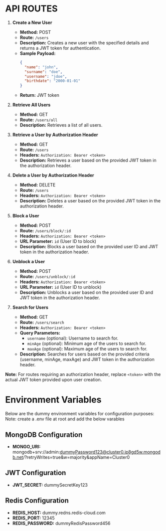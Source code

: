 # API ROUTES

1. **Create a New User**
   - **Method:** POST
   - **Route:** `/users`
   - **Description:** Creates a new user with the specified details and returns a JWT token for authentication.
   - **Sample Payload:**
     ```json
     {
       "name": "john",
       "surname": "doe",
       "username": "jdoe",
       "birthdate": "2000-01-01"
     }
     ```
   - **Return:** JWT token

2. **Retrieve All Users**
   - **Method:** GET
   - **Route:** `/users/all`
   - **Description:** Retrieves a list of all users.

3. **Retrieve a User by Authorization Header**
   - **Method:** GET
   - **Route:** `/users`
   - **Headers:** `Authorization: Bearer <token>`
   - **Description:** Retrieves a user based on the provided JWT token in the authorization header.

4. **Delete a User by Authorization Header**
   - **Method:** DELETE
   - **Route:** `/users`
   - **Headers:** `Authorization: Bearer <token>`
   - **Description:** Deletes a user based on the provided JWT token in the authorization header.

5. **Block a User**
   - **Method:** POST
   - **Route:** `/users/block/:id`
   - **Headers:** `Authorization: Bearer <token>`
   - **URL Parameter:** `id` (User ID to block)
   - **Description:** Blocks a user based on the provided user ID and JWT token in the authorization header.

6. **Unblock a User**
   - **Method:** POST
   - **Route:** `/users/unblock/:id`
   - **Headers:** `Authorization: Bearer <token>`
   - **URL Parameter:** `id` (User ID to unblock)
   - **Description:** Unblocks a user based on the provided user ID and JWT token in the authorization header.

7. **Search for Users**
   - **Method:** GET
   - **Route:** `/users/search`
   - **Headers:** `Authorization: Bearer <token>`
   - **Query Parameters:**
     - `username` (optional): Username to search for.
     - `minAge` (optional): Minimum age of the users to search for.
     - `maxAge` (optional): Maximum age of the users to search for.
   - **Description:** Searches for users based on the provided criteria (username, minAge, maxAge) and JWT token in the authorization header.

**Note:** For routes requiring an authorization header, replace `<token>` with the actual JWT token provided upon user creation.


# Environment Variables

Below are the dummy environment variables for configuration purposes:
Note: create a .env file at root and add the below varables

## MongoDB Configuration
- **MONGO_URI:** mongodb+srv://admin:dummyPassword123@cluster0.jp8gd5w.mongodb.net/?retryWrites=true&w=majority&appName=Cluster0

## JWT Configuration
- **JWT_SECRET:** dummySecretKey123

## Redis Configuration
- **REDIS_HOST:** dummy.redns.redis-cloud.com
- **REDIS_PORT:** 12345
- **REDIS_PASSWORD:** dummyRedisPassword456

